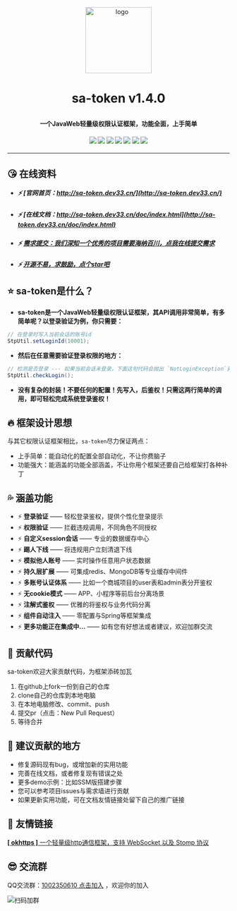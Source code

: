 <p align="center">
    <img alt="logo" src="http://127.0.0.1:8848/sa-token-doc/doc/logo.png" width="150" height="150" style="margin-bottom: 10px;">
</p>
<h1 align="center" style="margin: 30px 0 30px; font-weight: bold;">sa-token v1.4.0</h1>
<h4 align="center">一个JavaWeb轻量级权限认证框架，功能全面，上手简单</h4>
<h4 align="center">
	<a href="https://gitee.com/sz6/sa-token/stargazers"><img src="https://gitee.com/sz6/sa-token/badge/star.svg"></a>
	<a href="https://github.com/click33/sa-token"><img src="https://img.shields.io/badge/sa--token-v1.4.0-2B9939"></a>
	<a href="https://github.com/click33/sa-token/stargazers"><img src="https://img.shields.io/github/stars/click33/sa-token"></a>
	<a href="https://github.com/click33/sa-token/watchers"><img src="https://img.shields.io/github/watchers/click33/sa-token"></a>
	<a href="https://github.com/click33/sa-token/network/members"><img src="https://img.shields.io/github/forks/click33/sa-token"></a>
	<a href="https://github.com/click33/sa-token/issues"><img src="https://img.shields.io/github/issues/click33/sa-token.svg"></a>
	<a href="https://github.com/click33/sa-token/blob/master/LICENSE"><img src="https://img.shields.io/github/license/click33/sa-token.svg"></a>
</h4>

---


## 😘 在线资料
- ##### ⚡&nbsp;[官网首页：http://sa-token.dev33.cn/](http://sa-token.dev33.cn/)
- ##### ⚡&nbsp;[在线文档：http://sa-token.dev33.cn/doc/index.html](http://sa-token.dev33.cn/doc/index.html)
- ##### ⚡&nbsp;[需求提交：我们深知一个优秀的项目需要海纳百川，点我在线提交需求](http://sa-app.dev33.cn/wall.html?name=sa-token)
- ##### ⚡&nbsp;[开源不易，求鼓励，点个star吧](https://github.com/click33/sa-token)
 

## ⭐ sa-token是什么？
- **sa-token是一个JavaWeb轻量级权限认证框架，其API调用非常简单，有多简单呢？以登录验证为例，你只需要：**
``` java
// 在登录时写入当前会话的账号id 
StpUtil.setLoginId(10001);
```


- **然后在任意需要验证登录权限的地方：**
``` java 
// 检测是否登录 --- 如果当前会话未登录，下面这句代码会抛出 `NotLoginException`异常
StpUtil.checkLogin();
```


- **没有复杂的封装！不要任何的配置！先写入，后鉴权！只需这两行简单的调用，即可轻松完成系统登录鉴权！**


## 🔥 框架设计思想
与其它权限认证框架相比，`sa-token`尽力保证两点：
- 上手简单：能自动化的配置全部自动化，不让你费脑子
- 功能强大：能涵盖的功能全部涵盖，不让你用个框架还要自己给框架打各种补丁


## 💦️️ 涵盖功能
- ⚡ **登录验证** —— 轻松登录鉴权，提供个性化登录提示
- ⚡ **权限验证** —— 拦截违规调用，不同角色不同授权
- ⚡ **自定义session会话** —— 专业的数据缓存中心
- ⚡ **踢人下线** —— 将违规用户立刻清退下线
- ⚡ **模拟他人账号** —— 实时操作任意用户状态数据
- ⚡ **持久层扩展** —— 可集成redis、MongoDB等专业缓存中间件
- ⚡ **多账号认证体系** —— 比如一个商城项目的user表和admin表分开鉴权
- ⚡ **无cookie模式** —— APP、小程序等前后台分离场景 
- ⚡ **注解式鉴权** —— 优雅的将鉴权与业务代码分离
- ⚡ **组件自动注入** —— 零配置与Spring等框架集成
- ⚡ **更多功能正在集成中...** —— 如有您有好想法或者建议，欢迎加群交流


## 🔨 贡献代码
sa-token欢迎大家贡献代码，为框架添砖加瓦
1. 在github上fork一份到自己的仓库
2. clone自己的仓库到本地电脑
3. 在本地电脑修改、commit、push
4. 提交pr（点击：New Pull Request）
5. 等待合并


## 🌱 建议贡献的地方
- 修复源码现有bug，或增加新的实用功能
- 完善在线文档，或者修复现有错误之处
- 更多demo示例：比如SSM版搭建步骤 
- 您可以参考项目issues与需求墙进行贡献
- 如果更新实用功能，可在文档友情链接处留下自己的推广链接


## 🚀 友情链接
[**[ okhttps ]** 一个轻量级http通信框架，支持 WebSocket 以及 Stomp 协议](https://gitee.com/ejlchina-zhxu/okhttps)


## 😎 交流群
QQ交流群：[1002350610 点击加入](https://jq.qq.com/?_wv=1027&k=45H977HM) ，欢迎你的加入


![扫码加群](https://color-test.oss-cn-qingdao.aliyuncs.com/sa-token/qq-group.png ':size=150')


